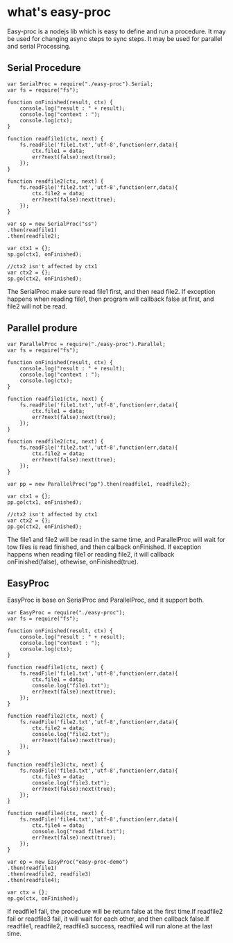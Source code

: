 
# what's easy-proc
Easy-proc is a nodejs lib which is easy to define and run a procedure.
It may be used for changing async steps to sync steps.
It may be used for parallel and serial Processing.

## Serial Procedure

```
var SerialProc = require("./easy-proc").Serial;
var fs = require("fs");

function onFinished(result, ctx) {
	console.log("result : " + result);
	console.log("context : ");
	console.log(ctx);
}

function readfile1(ctx, next) {
	fs.readFile('file1.txt','utf-8',function(err,data){
		ctx.file1 = data;
    	err?next(false):next(true);
	});
}

function readfile2(ctx, next) {
	fs.readFile('file2.txt','utf-8',function(err,data){
		ctx.file2 = data;
    	err?next(false):next(true);  
	});
}

var sp = new SerialProc("ss")
.then(readfile1)
.then(readfile2);

var ctx1 = {};
sp.go(ctx1, onFinished);

//ctx2 isn't affected by ctx1
var ctx2 = {};
sp.go(ctx2, onFinished);

```

The SerialProc make sure read file1 first, and then read file2.
If exception happens when reading file1, then program will callback false at first, and file2 will not be read.

##  Parallel produre

```
var ParallelProc = require("./easy-proc").Parallel;
var fs = require("fs");

function onFinished(result, ctx) {
	console.log("result : " + result);
	console.log("context : ");
	console.log(ctx);
}

function readfile1(ctx, next) {
	fs.readFile('file1.txt','utf-8',function(err,data){
		ctx.file1 = data;
    	err?next(false):next(true);
	});
}

function readfile2(ctx, next) {
	fs.readFile('file2.txt','utf-8',function(err,data){
		ctx.file2 = data;
    	err?next(false):next(true);  
	});
}

var pp = new ParallelProc("pp").then(readfile1, readfile2);

var ctx1 = {};
pp.go(ctx1, onFinished);

//ctx2 isn't affected by ctx1
var ctx2 = {};
pp.go(ctx2, onFinished);

```

The file1 and file2 will be read in the same time, and ParallelProc will wait for tow files is read finished, and then callback onFinished.
If exception happens when reading file1 or reading file2, it will callback onFinished(false), othewise, onFinished(true).

## EasyProc
EasyProc is base on SerialProc and ParallelProc, and it support both.

```
var EasyProc = require("./easy-proc");
var fs = require("fs");

function onFinished(result, ctx) {
	console.log("result : " + result);
	console.log("context : ");
	console.log(ctx);
}

function readfile1(ctx, next) {
	fs.readFile('file1.txt','utf-8',function(err,data){
		ctx.file1 = data;
		console.log("file1.txt");
    	err?next(false):next(true);
	});
}

function readfile2(ctx, next) {
	fs.readFile('file2.txt','utf-8',function(err,data){
		ctx.file2 = data;
		console.log("file2.txt");
    	err?next(false):next(true);  
	});
}

function readfile3(ctx, next) {
	fs.readFile('file3.txt','utf-8',function(err,data){
		ctx.file3 = data;
		console.log("file3.txt");
    	err?next(false):next(true);  
	});
}

function readfile4(ctx, next) {
	fs.readFile('file4.txt','utf-8',function(err,data){
		ctx.file4 = data;
		console.log("read file4.txt");
    	err?next(false):next(true);  
	});
}

var ep = new EasyProc("easy-proc-demo")
.then(readfile1)
.then(readfile2, readfile3)
.then(readfile4);

var ctx = {};
ep.go(ctx, onFinished);
```
If readfile1 fail, the procedure will be return false at the first time.If readfile2 fail or readfile3 fail, it will wait for each other, and then callback false.If readfile1, readfile2, readfile3 success, readfile4 will run alone at the last time.
